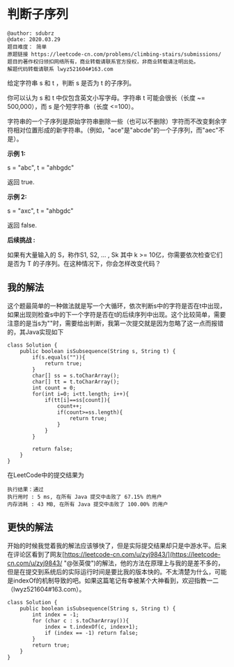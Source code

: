 # 判断子序列

```
@author: sdubrz
@date: 2020.03.29
题目难度： 简单
原题链接 https://leetcode-cn.com/problems/climbing-stairs/submissions/
题目的著作权归领扣网络所有，商业转载请联系官方授权，非商业转载请注明出处。
解题代码转载请联系 lwyz521604#163.com
```

给定字符串 s 和 t ，判断 s 是否为 t 的子序列。

你可以认为 s 和 t 中仅包含英文小写字母。字符串 t 可能会很长（长度 ~= 500,000），而 s 是个短字符串（长度 <=100）。

字符串的一个子序列是原始字符串删除一些（也可以不删除）字符而不改变剩余字符相对位置形成的新字符串。（例如，"ace"是"abcde"的一个子序列，而"aec"不是）。

**示例 1:**

s = "abc", t = "ahbgdc"

返回 true.

**示例 2:**

s = "axc", t = "ahbgdc"

返回 false.

**后续挑战 :**

如果有大量输入的 S，称作S1, S2, ... , Sk 其中 k >= 10亿，你需要依次检查它们是否为 T 的子序列。在这种情况下，你会怎样改变代码？

## 我的解法

这个题最简单的一种做法就是写一个大循环，依次判断s中的字符是否在t中出现，如果出现则检查s中的下一个字符是否在t的后续序列中出现。这个比较简单，需要注意的是当s为""时，需要给出判断，我第一次提交就是因为忽略了这一点而报错的，其Java实现如下

```
class Solution {
    public boolean isSubsequence(String s, String t) {
        if(s.equals("")){
            return true;
        }
        char[] ss = s.toCharArray();
        char[] tt = t.toCharArray();
        int count = 0;
        for(int i=0; i<tt.length; i++){
            if(tt[i]==ss[count]){
                count++;
                if(count>=ss.length){
                    return true;
                }
            }
        }

        return false;
    }
}
```

在LeetCode中的提交结果为

```
执行结果：通过
执行用时 : 5 ms, 在所有 Java 提交中击败了 67.15% 的用户
内存消耗 : 43 MB, 在所有 Java 提交中击败了 100.00% 的用户
```

## 更快的解法

开始的时候我觉着我的解法应该够快了，但是实际提交结果却只是中游水平。后来在评论区看到了网友[https://leetcode-cn.com/u/zyj9843/](https://leetcode-cn.com/u/zyj9843/ "@张英俊")的解法，他的方法在原理上与我的是差不多的，但是在提交到系统后的实际运行时间是要比我的版本快的。不太清楚为什么，可能是indexOf的机制导致的吧。如果这篇笔记有幸被某个大神看到，欢迎指教一二（lwyz521604#163.com）。

```
class Solution {
    public boolean isSubsequence(String s, String t) {
        int index = -1;
        for (char c : s.toCharArray()){
            index = t.indexOf(c, index+1);
            if (index == -1) return false;
        }
        return true;
    }
}
```
